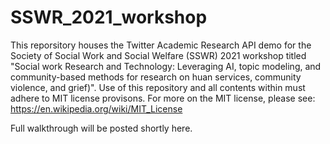 # SSWR_2021_workshop

This reporsitory houses the Twitter Academic Research API demo for the Society of Social Work and Social Welfare (SSWR) 2021 workshop
titled "Social work Research and Technology: Leveraging AI, topic modeling, and community-based methods for research on huan services, community violence, and grief)". Use of this repository and all contents within must adhere to MIT license provisons. For more on the MIT license, please see: https://en.wikipedia.org/wiki/MIT_License

Full walkthrough will be posted shortly here. 

